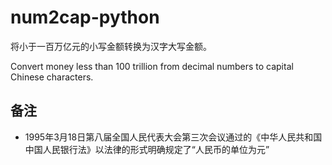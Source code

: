 num2cap-python
==============

将小于一百万亿元的小写金额转换为汉字大写金额。

Convert money less than 100 trillion from decimal numbers to capital Chinese characters.

备注
----
* 1995年3月18日第八届全国人民代表大会第三次会议通过的《中华人民共和国中国人民银行法》以法律的形式明确规定了“人民币的单位为元”
